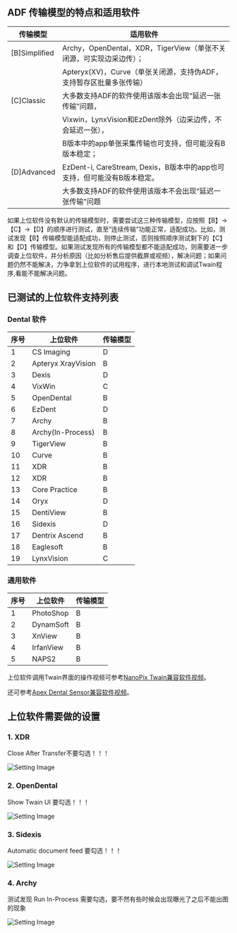 ## ADF 传输模型的特点和适用软件

| 传输模型       |       适用软件        |
|----------------|----------------------|
| [B]Simplified  | Archy，OpenDental，XDR，TigerView（单张不关闭源，可实现边采边传）；|
|                | Apteryx(XV)，Curve（单张关闭源，支持伪ADF，支持暂存区批量多张传输）|
| [C]Classic     | 大多数支持ADF的软件使用该版本会出现“延迟一张传输”问题，|
|                | Vixwin，LynxVision和EzDent除外（边采边传，不会延迟一张），   
|                | B版本中的app单张采集传输也可支持，但可能没有B版本稳定；|
| [D]Advanced    | EzDent-i, CareStream, Dexis，B版本中的app也可支持，但可能没有B版本稳定。|
|                | 大多数支持ADF的软件使用该版本不会出现“延迟一张传输”问题|

如果上位软件没有默认的传输模型时，需要尝试这三种传输模型，应按照【B】->【C】->【D】的顺序进行测试，直至“连续传输”功能正常，适配成功。比如，测试发现【B】传输模型能适配成功，则停止测试，否则按照顺序测试剩下的【C】和【D】传输模型。如果测试发现所有的传输模型都不能适配成功，则需要进一步调查上位软件，并分析原因（比如分析售后提供截屏或视频），解决问题；如果问题仍然不能解决，力争拿到上位软件的试用程序，进行本地测试和调试Twain程序,看能不能解决问题。

## 已测试的上位软件支持列表
### Dental 软件
|序号| 上位软件             |   传输模型   |
|--|-----------------------|--------------|
|1 | CS Imaging            |     D        |
|2 | Apteryx XrayVision    |     B        |
|3 | Dexis                 |     D        |
|4 | VixWin                |     C        |
|5 | OpenDental            |     B        |
|6 | EzDent                |     D        |
|7 | Archy                 |     B        |
|8 | Archy(In-Process)     |     B        |
|9 | TigerView             |     B        |
|10| Curve                 |     B        |
|11| XDR                   |     B        |
|12| XDR                   |     B        |
|13| Core Practice         |     B        |
|14| Oryx                  |     D        |
|15| DentiView             |     B        |
|16| Sidexis               |     D        |
|17| Dentrix Ascend        |     B        |
|18| Eaglesoft             |     B        |
|19| LynxVision            |     C        |
### 通用软件
|序号| 上位软件             |   传输模型   |
|--|-----------------------|--------------|
|1 | PhotoShop             |     B        |
|2 | DynamSoft             |     B        |
|3 | XnView                |     B        |
|4 | IrfanView             |     B        |
|5 | NAPS2                 |     B        |


上位软件调用Twain界面的操作视频可参考[NanoPix Twain兼容软件视频](https://www.youtube.com/playlist?list=PLRMqU9ylVrDxeebvkFFowd46Yiq_o8vny)。

还可参考[Apex Dental Sensor兼容软件视频](https://www.youtube.com/playlist?list=PL7BcoCsLx7VtyhFXZhbAoOsKxCuj_69Ye)。

## 上位软件需要做的设置

### 1. XDR
Close After Transfer不要勾选！！！

![Setting Image](./resource/host_app/XDR.png)

### 2. OpenDental
Show Twain UI 要勾选！！！

![Setting Image](./resource/host_app/OpenDental.png)

### 3. Sidexis
Automatic document feed 要勾选！！！

![Setting Image](./resource/host_app/Sidexis.png)

### 4. Archy
测试发现 Run In-Process 需要勾选，要不然有些时候会出现曝光了之后不能出图的现象

![Setting Image](./resource/host_app/Archy.png)
